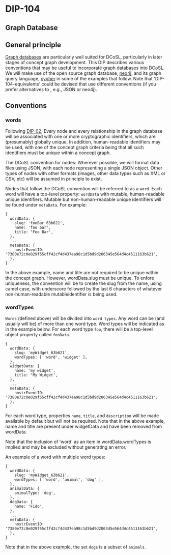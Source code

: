 DIP-104
======

Graph Database
------------------------------

## General principle

[Graph databases](../../glossary/graphDatabase.md) are particularly well suited for DCoSL, particularly in later stages of concept graph development. This DIP describes various conventions that may be useful to incorporate graph databases into DCoSL. We will make use of the open source graph database, [neo4j](https://github.com/neo4j/neo4j), and its graph query language, [cypher](https://neo4j.com/docs/cypher-manual/current/introduction/) in some of the examples that follow. Note that 'DIP-104-equivalents' could be devised that use different conventions (if you prefer alternatives to , e.g., JSON or neo4j).

## Conventions 

### words

Following [DIP-02](../02.md), Every node and every relationship in the graph database will be associated with one or more cryptographic identifiers, which are (presumably) globally unique. In addition, human-readable identifiers may be used, with one of the concept graph criteria being that all such identifiers must be unique within a concept graph.

The DCoSL convention for nodes: Wherever possible, we will format data files using JSON, with each node representing a single JSON object. Other types of nodes with other formats (images, other data types such as XML or CSV, etc) will be assumed in principle to exist.

Nodes that follow the DCoSL convention will be referred to as a `word`. Each word will have a top-level property: `wordData` with mutable, human-readable unique identifiers. Mutable but non-human-readable unique identifiers will be found under `metaData`. For example:

```
{
  wordData: {
    slug: 'fooBar_63b621',
    name: 'foo bar',
    title: "Foo Bar',
  },
  ...
  metaData: {
    nostrEventID: '7380e72c0e029f55cff42cf4d437ea98c1d5bd9d206345e564d4c4511163b621',
  },
}
```

In the above example, name and title are not required to be unique within the concept graph. However, wordData.slug must be unique. To enfore uniqueness, the convention will be to create the slug from the name, using camel case, with underscore followed by the last 6 characters of whatever non-human-readable mutableidentifier is being used.

### wordTypes

`Words` (defined above) will be divided into `word types`. Any word can be (and usually will be) of more than one word type. Word types will be indicated as in the example below. For each word type `foo`, there will be a top-level object property called `fooData`.

```
{
  wordData: {
    slug: 'myWidget_63b621',
    wordTypes: [ 'word', 'widget' ],
  },
  widgetData: {
    name: 'my widget',
    title: "My Widget',
  },
  ...
  metaData: {
    nostrEventID: '7380e72c0e029f55cff42cf4d437ea98c1d5bd9d206345e564d4c4511163b621',
  },
}
```

For each word type, properties `name`, `title`, and `description` will be made available by default but will not be required. Note that in the above example, name and title are present under widgetData and have been removed from wordData.

Note that the inclusion of 'word' as an item in wordData.wordTypes is implied and may be excluded without generating an error.

An example of a word with multiple word types:

```
{
  wordData: {
    slug: 'myWidget_63b621',
    wordTypes: [ 'word', 'animal', 'dog' ],
  },
  animalData: {
    animalType: 'dog',
  },
  dogData: {
    name: 'Fido',
  },
  ...
  metaData: {
    nostrEventID: '7380e72c0e029f55cff42cf4d437ea98c1d5bd9d206345e564d4c4511163b621',
  },
}
```

Note that in the above example, the set `dogs` is a subset of `animals`.
